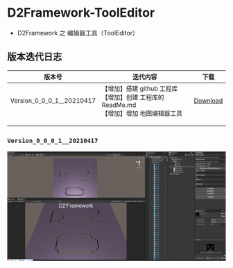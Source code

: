 # D2Framework-ToolEditor
- D2Framework 之 编辑器工具（ToolEditor）

## 版本迭代日志

| 版本号                    | 迭代内容                                                     | 下载                                                         |
| ------------------------- | ------------------------------------------------------------ | ------------------------------------------------------------ |
| Version_0_0_0_1__20210417 | 【增加】搭建 github 工程库 <br />【增加】创建 工程库的ReadMe.md <br />【增加】增加 地图编辑器工具 | [Download](https://github.com/xdreamboy2x/D2Framework-ToolEditor/releases/tag/0.0.0.1) |
|                           |                                                              |                                                              |
|                           |                                                              |                                                              |
|                           |                                                              |                                                              |



### `Version_0_0_0_1__20210417`

![image-20210417122102593](README.assets/image-20210417122102593.png)